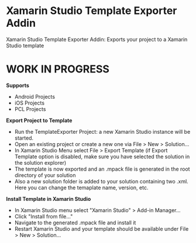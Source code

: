 # Xamarin Studio Template Exporter Addin
Xamarin Studio Template Exporter Addin: Exports your project to a Xamarin Studio template

# WORK IN PROGRESS

**Supports**
* Android Projects
* iOS Projects
* PCL Projects

**Export Project to Template**
* Run the TemplateExporter Project: a new Xamarin Studio instance will be started.
* Open an existing project or create a new one via File > New > Solution...
* In Xamarin Studio Menu select File > Export Template (if Export Template option is disabled, make sure you have selected the solution in the solution explorer)
* The template is now exported and an .mpack file is generated in the root directory of your solution
* Also a new solution folder is added to your solution containing two .xml. Here you can change the temaplate name, version, etc.

**Install Template in Xamarin Studio**
* In Xamarin Studio menu select "Xamarin Studio" > Add-in Manager...
* Click "Install from file..."
* Navigate to the generated .mpack file and install it
* Restart Xamarin Studio and your template should be available under File > New > Solution...
